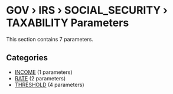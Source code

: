 # GOV › IRS › SOCIAL_SECURITY › TAXABILITY Parameters

This section contains 7 parameters.

## Categories

- [INCOME](income/index.md) (1 parameters)
- [RATE](rate/index.md) (2 parameters)
- [THRESHOLD](threshold/index.md) (4 parameters)
